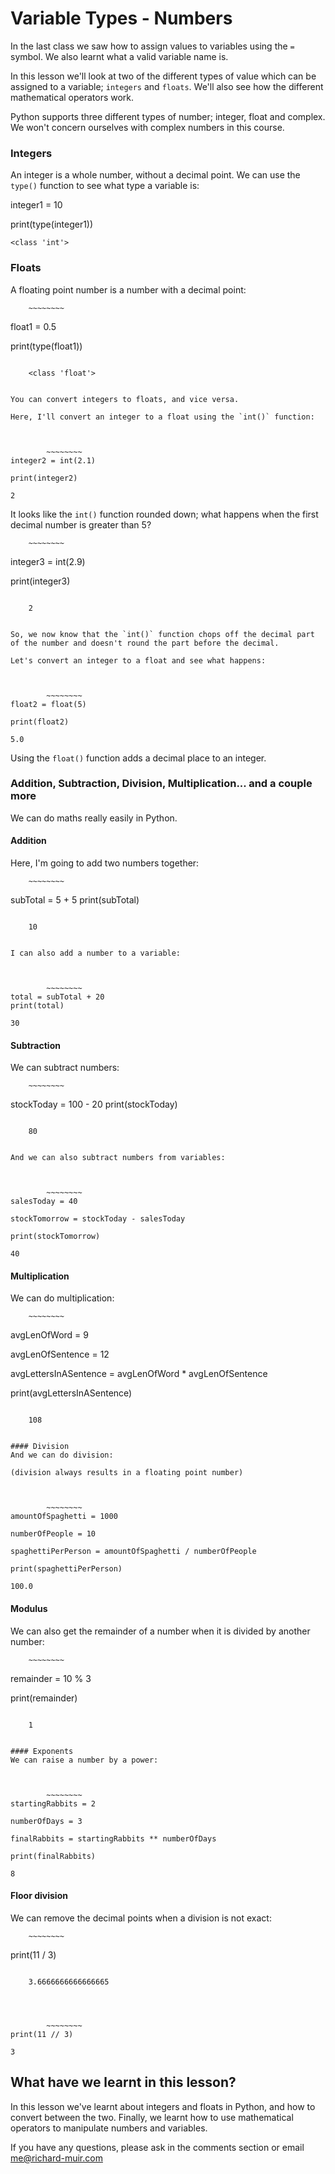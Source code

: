 
#  Variable Types - Numbers

In the last class we saw how to assign values to variables using the `=` symbol. We also learnt what a valid variable name is. 

In this lesson we'll look at two of the different types of value which can be assigned to a variable; `integers` and `floats`. We'll also see how the different mathematical operators work.

Python supports three different types of number; integer, float and complex. We won't concern ourselves with complex numbers in this course.

### Integers

An integer is a whole number, without a decimal point. We can use the `type()` function to see what type a variable is:



integer1 = 10

print(type(integer1))


    <class 'int'>
    

### Floats

A floating point number is a number with a decimal point:



		~~~~~~~~
float1 = 0.5

print(type(float1))
~~~~~~~~

    <class 'float'>
    

You can convert integers to floats, and vice versa.

Here, I'll convert an integer to a float using the `int()` function:



		~~~~~~~~
integer2 = int(2.1)

print(integer2)
~~~~~~~~

    2
    

It looks like the `int()` function rounded down; what happens when the first decimal number is greater than 5?



		~~~~~~~~
integer3 = int(2.9)

print(integer3)
~~~~~~~~

    2
    

So, we now know that the `int()` function chops off the decimal part of the number and doesn't round the part before the decimal.

Let's convert an integer to a float and see what happens:



		~~~~~~~~
float2 = float(5)

print(float2)
~~~~~~~~

    5.0
    

Using the `float()` function adds a decimal place to an integer.

### Addition, Subtraction, Division, Multiplication... and a couple more

We can do maths really easily in Python.

#### Addition
Here, I'm going to add two numbers together:



		~~~~~~~~
subTotal = 5 + 5
print(subTotal)
~~~~~~~~

    10
    

I can also add a number to a variable:



		~~~~~~~~
total = subTotal + 20
print(total)
~~~~~~~~

    30
    

#### Subtraction
We can subtract numbers:



		~~~~~~~~
stockToday  = 100 - 20
print(stockToday)
~~~~~~~~

    80
    

And we can also subtract numbers from variables:



		~~~~~~~~
salesToday = 40

stockTomorrow = stockToday - salesToday

print(stockTomorrow)
~~~~~~~~

    40
    

#### Multiplication
We can do multiplication:



		~~~~~~~~
avgLenOfWord = 9

avgLenOfSentence = 12

avgLettersInASentence =  avgLenOfWord * avgLenOfSentence

print(avgLettersInASentence)
~~~~~~~~

    108
    

#### Division
And we can do division:

(division always results in a floating point number)



		~~~~~~~~
amountOfSpaghetti = 1000

numberOfPeople = 10

spaghettiPerPerson = amountOfSpaghetti / numberOfPeople

print(spaghettiPerPerson)
~~~~~~~~

    100.0
    

#### Modulus
We can also get the remainder of a number when it is divided by another number:



		~~~~~~~~
remainder = 10 % 3

print(remainder)
~~~~~~~~

    1
    

#### Exponents
We can raise a number by a power:



		~~~~~~~~
startingRabbits = 2

numberOfDays = 3

finalRabbits = startingRabbits ** numberOfDays

print(finalRabbits)

~~~~~~~~

    8
    

#### Floor division

We can remove the decimal points when a division is not exact:



		~~~~~~~~
print(11 / 3)
~~~~~~~~

    3.6666666666666665
    



		~~~~~~~~
print(11 // 3)
~~~~~~~~

    3
    

## What have we learnt in this lesson?
In this lesson we've learnt about integers and floats in Python, and how to convert between the two. Finally, we learnt how to use mathematical operators to manipulate numbers and variables.

If you have any questions, please ask in the comments section or email <a href="mailto:me@richard-muir.com">me@richard-muir.com</a>